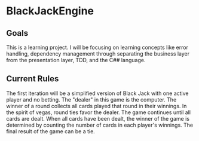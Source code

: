 BlackJackEngine
===============

Goals
-----

This is a learning project. I will be focusing on learning concepts like error handling, dependency management through separating the business layer from the presentation layer, TDD, and the C## language.


Current Rules
-------------

The first iteration will be a simplified version of Black Jack with one active player and no betting. The "dealer" in this game is the computer. The winner of a round collects all cards played that round in their winnings. In the spirit of vegas, round ties favor the dealer. The game continues until all cards are dealt. When all cards have been dealt, the winner of the game is determined by counting the number of cards in each player's winnings. The final result of the game can be a tie.
